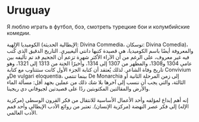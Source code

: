 # Uruguay
Я люблю играть в футбол, боэ, смотреть турецкие бои и колумбийские комедии.

الكوميديا ​​الإلهية (الإيطالية الحديثة: Divina Commedia، توسكان: Divina Comedìa)، والمعروفة أيضًا باسم الكوميديا، هي قصيدة كتبها دانتي أليغييري. التاريخ الدقيق الذي كُتب فيه غير معروف، على الرغم من أن الآراء الأكثر شهرة تزعم أن الجحيم قد تم تأليفه بين عامي 1304 و1308، والمطهر من 1307 إلى 1314، وأخيرًا الجنة من 1313 إلى 1321، وهو تاريخ وفاة الشاعر. لذلك يُعتقد أن كتابة الجزء الأول كانت ستتناوب مع كتابة Convivium وDe vulgari eloquentia، بينما تنتمي De Monarchia إلى زمن المرحلة الثانية أو الثالثة، والتي يجب أن ننسب إلى آخرها بلا شك ذلك من عملين بجهد أقل: مسألة الماء والأرض والمقالتين المكتوبتين ردًا على قصيدتين لجيوفاني دي ريجينا.

إنه أهم إبداع لمؤلفه وأحد الأعمال الأساسية للانتقال من فكر القرون الوسطى (مركزية الإله) إلى فكر عصر النهضة (مركزية الإنسان). تعتبر من روائع الأدب الإيطالي وأحد قمم الأدب العالمي.
